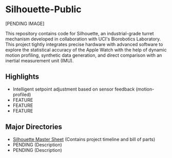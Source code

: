 # **Silhouette-Public**

[PENDING IMAGE]

This repository contains code for Silhouette, an industrial-grade turret mechanism developed in collaboration with UCI's Biorobotics Laboratory. This project tightly integrates precise hardware with advanced software to explore the statistical accuracy of the Apple Watch with the help of dynamic motion profiling, synthetic data generation, and direct comparison with an inertial measurement unit (IMU).

## **Highlights**
- Intelligent setpoint adjustment based on sensor feedback (motion-profiled)
- FEATURE
- FEATURE
- FEATURE

## **Major Directories**
- [Silhouette Master Sheet](https://docs.google.com/spreadsheets/d/1T7hXV3S2Ig0aU6FeqlcYBCahwmTHpC9RDhpLtIZTock/edit?usp=sharing) (Contains project timeline and bill of parts)
- PENDING (Description)
- PENDING (Description)
